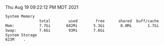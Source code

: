 Thu Aug 19 09:22:12 PM MDT 2021
```bash
System Memory
               total        used        free      shared  buff/cache   available
Mem:           7.7Gi       682Mi       5.3Gi       8.0Mi       1.7Gi       6.7Gi
Swap:          7.6Gi        93Mi       7.6Gi
System Storage
623M	.
```
```bash
